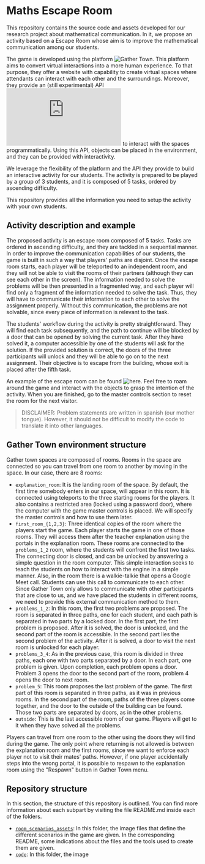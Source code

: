# Maths Escape Room

This repository contains the source code and assets developed for our research
project about mathematical communication. In it, we propose an activity based on
a Escape Room whose aim is to improve the mathematical communication among our
students.

The game is developed using the platform ![Gather Town](https://gather.town). This platform aims to
convert virtual interactions into a more human experience. To that purpose, they
offer a website with capability to create virtual spaces where attendants can
interact with each other and the surroundings. Moreover, they provide an (still
experimental) API ![(docs)](http://gather-game-client-docs.s3-website-us-west-2.amazonaws.com/modules.html) to interact with the spaces programmatically. Using
this API, objects can be placed in the environment, and they can be provided
with interactivity.

We leverage the flexibility of the platform and the API they provide to build an
interactive activity for our students. The activity is prepared to be played by
a group of 3 students, and it is composed of 5 tasks, ordered by ascending
difficulty.

This repository provides all the information you need to setup the activity with
your own students.

## Activity description and example

The proposed activity is an escape room composed of 5 tasks. Tasks are ordered
in ascending difficulty, and they are tackled in a sequential manner. In order
to improve the communication capabilities of our students, the game is built in
such a way that players' paths are disjoint. Once the escape room starts, each
player will be teleported to an independent room, and they will not be able to
visit the rooms of their partners (although they can see each other in the
screen). The information needed to solve the problems will be then presented in
a fragmented way, and each player will find only a fragment of the information
needed to solve the task. Thus, they will have to communicate their information
to each other to solve the assignment properly. Without this communication, the
problems are not solvable, since every piece of information is relevant to the
task.

The students' workflow during the activity is pretty straightforward. They will
find each task subsequently, and the path to continue will be blocked by a door
that can be opened by solving the current task. After they have solved it, a
computer accessible by one of the students will ask for the solution. If the
provided solution is correct, the doors of the three participants will unlock
and they will be able to go on to the next assignment. Their objective is to
escape from the building, whose exit is placed after the fifth task.

 An example of the escape room can be found ![here](https://gather.town). Feel
 free to roam around the game and interact with the objects to grasp the
 intention of the activity. When you are finished, go to the master controls
 section to reset the room for the next visitor.

<!-- TODO: Add a proper link to the functioning room -->
<!-- TODO: Add a proper link to the master section -->

> DISCLAIMER: Problem statements are written in spanish (our mother
> tongue). However, it should not be difficult to modify the code to translate
> it into other languages.

## Gather Town environment structure

Gather town spaces are composed of rooms. Rooms in the space are connected so
you can travel from one room to another by moving in the space. In our case,
there are 8 rooms:

- `explanation_room`: It is the landing room of the space. By default, the first
  time somebody enters in our space, will appear in this room. It is connected
  using teleports to the three starting rooms for the players. It also contains
  a restricted area (locked using a password door), where the computer with the
  game master controls is placed. We will specify the master controls and how to
  use them later.
- `first_room_{1,2,3}`: Three identical copies of the room where the players
  start the game. Each player starts the game in one of those rooms. They will
  access them after the teacher explanation using the portals in the explanation
  room. These rooms are connected to the `problems_1_2` room, where the students
  will confront the first two tasks. The connecting door is closed, and can be
  unlocked by answering a simple question in the room computer. This simple
  interaction seeks to teach the students on how to interact with the engine in
  a simple manner. Also, in the room there is a walkie-talkie that opens a
  Google Meet call. Students can use this call to communicate to each
  other. Since Gather Town only allows to communicate with other participants
  that are close to us, and we have placed the students in different rooms, we
  need to provide this external communication method to them.
- `problems_1_2`: In this room, the first two problems are proposed. The room is
  separated in three paths, one for each student, and each path is separated in
  two parts by a locked door. In the first part, the first problem is proposed.
  After it is solved, the door is unlocked, and the second part of the room is
  accessible. In the second part lies the second problem of the activity. After
  it is solved, a door to visit the next room is unlocked for each player.
- `problems_3_4`: As in the previous case, this room is divided in three paths,
  each one with two parts separated by a door. In each part, one problem is
  given. Upon completion, each problem opens a door. Problem 3 opens the door to
  the second part of the room, problem 4 opens the door to next room.
- `problem_5`: This room proposes the last problem of the game. The first part
  of this room is separated in three paths, as it was in previous rooms. In the
  second part of the room, paths of the three players come together, and the
  door to the outside of the building can be found. Those two parts are
  separated by doors, as in the other problems.
- `outside`: This is the last accessible room of our game. Players will get to
  it when they have solved all the problems.

Players can travel from one room to the other using the doors they will find
during the game. The only point where returning is not allowed is between the
explanation room and the first rooms, since we want to enforce each player not
to visit their mates' paths. However, if one player accidentally steps into the
wrong portal, it is possible to respawn to the explanation room using the
"Respawn" button in Gather Town menu.

## Repository structure

In this section, the structure of this repository is outlined. You can find more
information about each subpart by visiting the file README.md inside each of the
folders.

- [`room_scenarios_assets`](room_scenarios_assets): In this folder, the image
  files that define the different scenarios in the game are given. In the
  corresponding README, some indications about the files and the tools used to
  create them are given.
- [`code`](code): In this folder, the image

